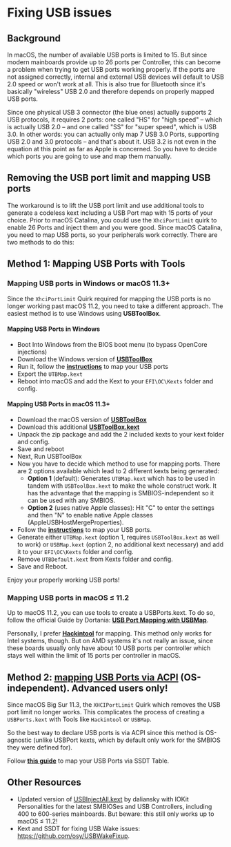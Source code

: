 # Fixing USB issues

## Background

In macOS, the number of available USB ports is limited to 15. But since modern mainboards provide up to 26 ports per Controller, this can become a problem when trying to get USB ports working properly. If the ports are not assigned correctly, internal and external USB devices will default to USB 2.0 speed or won't work at all. This is also true for Bluetooth since it's basically "wireless" USB 2.0 and therefore depends on properly mapped USB ports.

Since one physical USB 3 connector (the blue ones) actually supports 2 USB protocols, it requires 2 ports: one called "HS" for "high speed" – which is actually USB 2.0 – and one called "SS" for "super speed", which is USB 3.0. In other words: you can actually only map 7 USB 3.0 Ports, supporting USB 2.0 and 3.0 protocols – and that's about it. USB 3.2 is not even in the equation at this point as far as Apple is concerned. So you have to decide which ports you are going to use and map them manually.

## Removing the USB port limit and mapping USB ports

The workaround is to lift the USB port limit and use additional tools to generate a codeless kext including a USB Port map with 15 ports of your choice. Prior to macOS Catalina, you could use the `XhciPortLimit` quirk to enable 26 Ports and inject them and you were good. Since macOS Catalina, you need to map USB ports, so your peripherals work correctly. There are two methods to do this:

## Method 1: Mapping USB Ports with Tools

### Mapping USB ports in Windows or macOS 11.3+
Since the `XhciPortLimit` Quirk required for mapping the USB ports is no longer working past macOS 11.2, you need to take a different approach. The easiest method is to use Windows using **USBToolBox**.

#### Mapping USB Ports in Windows
- Boot Into Windows from the BIOS boot menu (to bypass OpenCore injections)
- Download the Windows version of [**USBToolBox**](https://github.com/USBToolBox/tool/releases)
- Run it, follow the [**instructions**](https://github.com/USBToolBox/tool#usage) to map your USB ports
- Export the `UTBMap.kext`
- Reboot into macOS and add the Kext to your `EFI\OC\Kexts` folder and config.

#### Mapping USB Ports in macOS 11.3+
- Download the macOS version of [**USBToolBox**](https://github.com/USBToolBox/tool/releases)
- Download this additional [**USBToolBox.kext**](https://github.com/USBToolBox/kext/releases)
- Unpack the zip package and add the 2 included kexts to your kext folder and config.
- Save and reboot
- Next, Run USBToolBox
- Now you have to decide which method to use for mapping ports. There are 2 options available which lead to 2 different kexts being generated:
	- **Option 1** (default): Generates `UTBMap.kext` which has to be used in tandem with `USBToolBox.kext` to make the whole construct work. It has the advantage that the mapping is SMBIOS-independent so it can be used with any SMBIOS.
	- **Option 2** (uses native Apple classes): Hit "C" to enter the settings and then "N" to enable native Apple classes (AppleUSBHostMergeProperties).
- Follow the [**instructions**](https://github.com/USBToolBox/kext#usage) to map your USB ports.
- Generate either `UTBMap.kext` (option 1, requires `USBToolBox.kext` as well to work) or `USBMap.kext` (option 2, no additional kext necessary) and add it to your `EFI\OC\Kexts` folder and config.
- Remove `UTBDefault.kext` from Kexts folder and config.
- Save and Reboot.

Enjoy your properly working USB ports!

### Mapping USB ports in macOS ≤ 11.2

Up to macOS 11.2, you can use tools to create a USBPorts.kext. To do so, follow the official Guide by Dortania: [**USB Port Mapping with USBMap**](https://dortania.github.io/OpenCore-Post-Install/usb/system-preparation.html).

Personally, I prefer [**Hackintool**](https://github.com/headkaze/Hackintool) for mapping. This method only works for Intel systems, though. But on AMD systems it's not really an issue, since these boards usually only have about 10 USB ports per controller which stays well within the limit of 15 ports per controller in macOS.

## Method 2: [mapping USB Ports via ACPI](https://github.com/5T33Z0/OC-Little-Translated/tree/main/03_USB_Fixes/ACPI_Mapping_USB_Ports) (OS-independent). Advanced users only!
Since macOS Big Sur 11.3, the `XHCIPortLimit` Quirk which removes the USB port limit no longer works. This complicates the process of creating a `USBPorts.kext` with Tools like `Hackintool` or `USBMap`. 

So the best way to declare USB ports is via ACPI since this method is OS-agnostic (unlike USBPort kexts, which by default only work for the SMBIOS they were defined for).

Follow [**this guide**](https://github.com/5T33Z0/OC-Little-Translated/tree/main/03_USB_Fixes/ACPI_Mapping_USB_Ports) to map your USB Ports via SSDT Table.

## Other Resources
- Updated version of [USBInjectAll.kext](https://github.com/daliansky/OS-X-USB-Inject-All/releases) by daliansky with IOKit Personalities for the latest SMBIOSes and USB Controllers, including 400 to 600-series mainboards. But beware: this still only works up to macOS ≤ 11.2!
- Kext and SSDT for fixing USB Wake issues: https://github.com/osy/USBWakeFixup.
